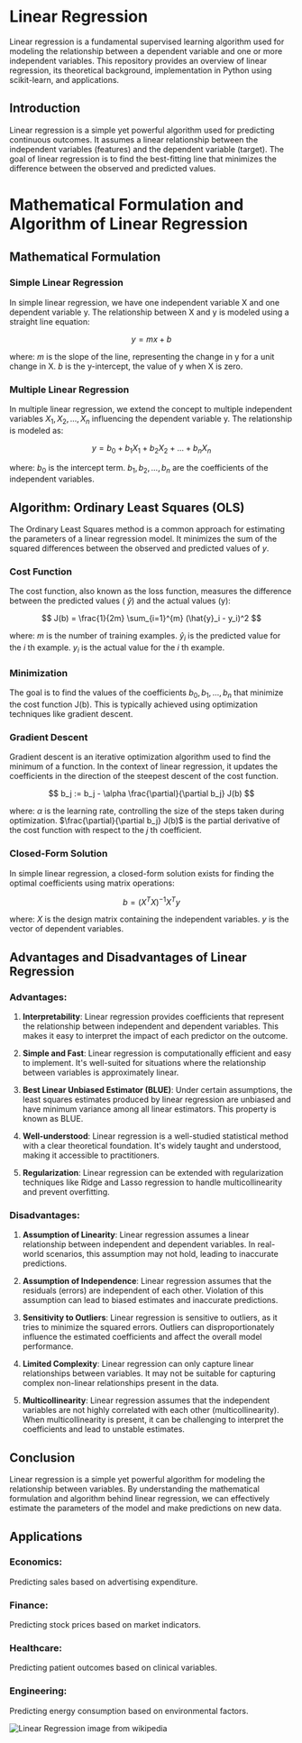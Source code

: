 # Linear Regression
Linear regression is a fundamental supervised learning algorithm used for modeling the relationship between a dependent variable and one or more independent variables. This repository provides an overview of linear regression, its theoretical background, implementation in Python using scikit-learn, and applications.


## Introduction
Linear regression is a simple yet powerful algorithm used for predicting continuous outcomes. It assumes a linear relationship between the independent variables (features) and the dependent variable (target). The goal of linear regression is to find the best-fitting line that minimizes the difference between the observed and predicted values.

# Mathematical Formulation and Algorithm of Linear Regression

## Mathematical Formulation

### Simple Linear Regression

In simple linear regression, we have one independent variable X and one dependent variable y. 
The relationship between X and y is modeled using a straight line equation:

$$ y = mx + b $$

where:
$m$ is the slope of the line, representing the change in y for a unit change in X.
$b$ is the y-intercept, the value of y when X is zero.

### Multiple Linear Regression

In multiple linear regression, we extend the concept to multiple independent variables $X_1, X_2, ..., X_n$ influencing the dependent variable y. The relationship is modeled as:

$$ y = b_0 + b_1X_1 + b_2X_2 + ... + b_nX_n $$

where:
$b_0$ is the intercept term.
$b_1, b_2, ..., b_n$ are the coefficients of the independent variables.

## Algorithm: Ordinary Least Squares (OLS)

The Ordinary Least Squares method is a common approach for estimating the parameters of a linear regression model. It minimizes the sum of the squared differences between the observed and predicted values of $y$.

### Cost Function

The cost function, also known as the loss function, measures the difference between the predicted values ( $\hat{y}$) and the actual values (y):

$$ J(b) = \frac{1}{2m} \sum_{i=1}^{m} (\hat{y}_i - y_i)^2 $$

where:
$m$ is the number of training examples.
$\hat{y}_i$ is the predicted value for the $i$ th example.
$y_i$ is the actual value for the $i$ th example.

### Minimization

The goal is to find the values of the coefficients $b_0, b_1, ..., b_n$ that minimize the cost function J(b). This is typically achieved using optimization techniques like gradient descent.

### Gradient Descent

Gradient descent is an iterative optimization algorithm used to find the minimum of a function. In the context of linear regression, it updates the coefficients in the direction of the steepest descent of the cost function.

$$ b_j := b_j - \alpha \frac{\partial}{\partial b_j} J(b) $$

where:
$\alpha$ is the learning rate, controlling the size of the steps taken during optimization.
$\frac{\partial}{\partial b_j} J(b)$ is the partial derivative of the cost function with respect to the $j$ th coefficient.

### Closed-Form Solution

In simple linear regression, a closed-form solution exists for finding the optimal coefficients using matrix operations:

$$ b = (X^T X)^{-1} X^T y $$

where:
$X$ is the design matrix containing the independent variables.
$y$ is the vector of dependent variables.

## Advantages and Disadvantages of Linear Regression

### Advantages:

1. **Interpretability**: Linear regression provides coefficients that represent the relationship between independent and dependent variables. This makes it easy to interpret the impact of each predictor on the outcome.

2. **Simple and Fast**: Linear regression is computationally efficient and easy to implement. It's well-suited for situations where the relationship between variables is approximately linear.

3. **Best Linear Unbiased Estimator (BLUE)**: Under certain assumptions, the least squares estimates produced by linear regression are unbiased and have minimum variance among all linear estimators. This property is known as BLUE.

4. **Well-understood**: Linear regression is a well-studied statistical method with a clear theoretical foundation. It's widely taught and understood, making it accessible to practitioners.

5. **Regularization**: Linear regression can be extended with regularization techniques like Ridge and Lasso regression to handle multicollinearity and prevent overfitting.

### Disadvantages:

1. **Assumption of Linearity**: Linear regression assumes a linear relationship between independent and dependent variables. In real-world scenarios, this assumption may not hold, leading to inaccurate predictions.

2. **Assumption of Independence**: Linear regression assumes that the residuals (errors) are independent of each other. Violation of this assumption can lead to biased estimates and inaccurate predictions.

3. **Sensitivity to Outliers**: Linear regression is sensitive to outliers, as it tries to minimize the squared errors. Outliers can disproportionately influence the estimated coefficients and affect the overall model performance.

4. **Limited Complexity**: Linear regression can only capture linear relationships between variables. It may not be suitable for capturing complex non-linear relationships present in the data.

5. **Multicollinearity**: Linear regression assumes that the independent variables are not highly correlated with each other (multicollinearity). When multicollinearity is present, it can be challenging to interpret the coefficients and lead to unstable estimates.



## Conclusion

Linear regression is a simple yet powerful algorithm for modeling the relationship between variables. By understanding the mathematical formulation and algorithm behind linear regression, we can effectively estimate the parameters of the model and make predictions on new data.




## Applications
### Economics: 
Predicting sales based on advertising expenditure.
### Finance: 
Predicting stock prices based on market indicators.
### Healthcare: 
Predicting patient outcomes based on clinical variables.
### Engineering: 
Predicting energy consumption based on environmental factors.

![Linear Regression](https://upload.wikimedia.org/wikipedia/commons/b/b0/Linear_least_squares_example2.svg) 
image from wikipedia 
